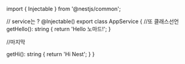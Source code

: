 import { Injectable } from '@nestjs/common';

// service는 ?
@Injectable()
export class AppService {
  //또 클래스선언
  getHello(): string {
    return 'Hello 노마드!';
  }

  //마지막

  getHi(): string {
    return 'Hi Nest';
  }
}
